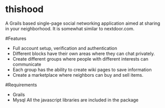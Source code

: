 thishood
========

A Grails based single-page social networking application aimed at sharing in your neighborhood. It is somewhat similar to nextdoor.com. 

#Features
* Full account setup, verification and  authentication
* Different blocks have their own areas where they can chat privately.
* Create different groups where people with different interests can communicate
* Each group has the ability to create wiki pages to save information
* Create a marketplace where neighbors can buy and sell items.

#Requirements
* Grails
* Mysql
All the javascript libraries are included in the package
